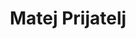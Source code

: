 ---
SICRIS: null
draft: false
fixName: matej_prijatelj
lab: null
labPos: null
location: null
mailInfo: matej.prijatelj@ijs.si
officeHours: null
profName: asist. Matej Prijatelj
profTitle: Zunanji sodelavec
telephoneInfo: null
title: Matej Prijatelj
---